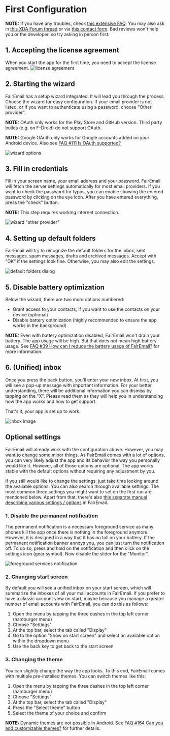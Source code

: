 # First Configuration

**NOTE:** If you have any troubles, check [this extensive FAQ](https://github.com/M66B/FairEmail/blob/master/FAQ.md).
You may also ask in [this XDA Forum thread](https://forum.xda-developers.com/t/app-5-0-fairemail-fully-featured-open-source-privacy-oriented-email-app.3824168/)
or via [this contact form](https://contact.faircode.eu/?product=fairemailsupport). Bad reviews won't help you or the developer, so try asking in person first.

## 1. Accepting the license agreement
When you start the app for the first time, you need to accept the license agreement.
![license agreement](images/firstconf-00_license.png)


## 2. Starting the wizard
FairEmail has a setup wizard integrated. It will lead you through the process. Choose the wizard for easy configuration. 
If your email provider is not listed, or if you want to authenticate using a password, choose "Other provider".

**NOTE:** OAuth only works for the Play Store and GitHub version. Third party builds (e.g. on F-Droid) do not support OAuth.

**NOTE:** Google OAuth only works for Google accounts added on your Android device. Also see [FAQ #111 Is OAuth supported?](https://github.com/M66B/FairEmail/blob/master/FAQ.md#user-content-faq111)

![wizard options](images/firstconf-01_wizard-00.png)


## 3. Fill in credentials
Fill in your screen name, your email address and your password. FairEmail will fetch the server settings automatically for most email providers.
If you want to check the password for typos, you can enable showing the entered password by clicking on the eye icon.
After you have entered everything, press the "check" button.

**NOTE:** This step requires working internet connection.

![wizard "other provider"](images/firstconf-02_wizard-01.png)


## 4. Setting up default folders
FairEmail will try to recognize the default folders for the inbox, sent messages, spam messages, drafts and archived messages.
Accept with "OK" if the settings look fine. Otherwise, you may also edit the settings.

![default folders dialog](images/firstconf-03_wizard-02.png)


## 5. Disable battery optimization

Below the wizard, there are two more options numbered:

* Grant access to your contacts, if you want to use the contacts on your device (optional)
* Disable battery optimization (highly recommended to ensure the app works in the background)

**NOTE:** Even with battery optimization disabled, FairEmail won't drain your battery. The app usage will be high. But that does not mean high battery usage. See [FAQ #39 How can I reduce the battery usage of FairEmail?](https://github.com/M66B/FairEmail/blob/master/docs/FAQ-en-rGB.md#user-content-faq39) for more information.

## 6. (Unified) inbox

Once you press the back button, you'll enter your new inbox. At first, you will see a pop-up message with important information.
For your better understanding, there will be additional information you can dismiss by tapping on the "X".
Please read them as they will help you in understanding how the app works and how to get support.

That's it, your app is set up to work.

![inbox image](images/firstconf-04_inbox-00.png)


## Optional settings
FairEmail will already work with the configuration above. However, you may want to change some minor things.
As FairEmail comes with a lot of options, you can very likely adjust the app and its behavior the way you personally would like it.
However, all of those options are optional. The app works stable with the default options without requiring any adjustment by you.

If you still would like to change the settings, just take time looking around the available options. You can also search through available settings.
The most common three settings you might want to set on the first run are mentioned below.
Apart from that, there's also [this separate manual describing various settings / options](settings-overview.md) in FairEmail.

### 1. Disable the permanent notification
The permanent notification is a necessary foreground service as many phones kill the app once there is nothing in the foreground anymore.
However, it is designed in a way that it has no toll on your battery. If the permanent notification banner annoys you, you can just turn the notification off.
To do so, press and hold on the notification and then click on the settings icon (gear symbol).
Now disable the slider for the "Monitor".

![foreground services notification](images/firstconf_watchdog.png)

### 2. Changing start screen
By default you will see a unified inbox on your start screen, which will summarize the inboxes of all your mail accounts in FairEmail.
If you prefer to have a classic account view on start, maybe because you manage a greater number of email accounts with FairEmail,
you can do this as follows:

1. Open the menu by tapping the three dashes in the top left corner (hamburger menu)
2. Choose "Settings"
3. At the top bar, select the tab called "Display"
4. Go to the option "Show on start screen" and select an available option within the dropdown menu
5. Use the back key to get back to the start screen

### 3. Changing the theme
You can slightly change the way the app looks. To this end, FairEmail comes with multiple pre-installed themes.
You can switch themes like this:

1. Open the menu by tapping the three dashes in the top left corner (hamburger menu)
2. Choose "Settings"
3. At the top bar, select the tab called "Display"
4. Press the "Select theme" button
5. Select the theme of your choice and confirm

**NOTE:** Dynamic themes are not possible in Android.
See [FAQ #164 Can you add customizable themes?](https://github.com/M66B/FairEmail/blob/master/FAQ.md#user-content-faq164) for further details.
